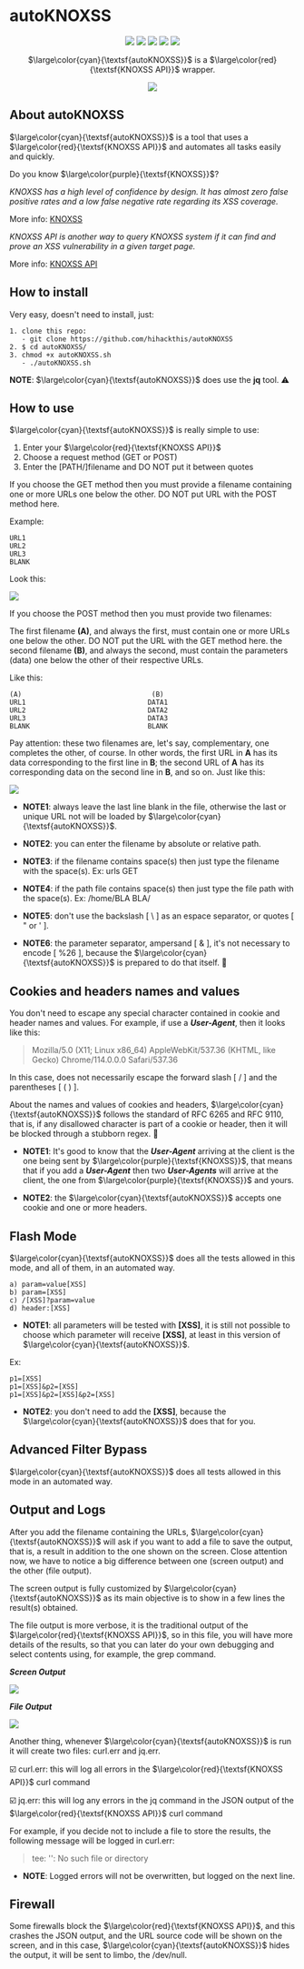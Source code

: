 # autoKNOXSS

<div align="center">

![](https://img.shields.io/badge/build-passing-yellow) ![](https://img.shields.io/badge/bash-linux-brightgreen) ![](https://img.shields.io/badge/release-v1.0-blue) ![](https://img.shields.io/badge/hack-life-orange) ![](https://img.shields.io/badge/made-brazil-red)


$\large\color{cyan}{\textsf{autoKNOXSS}}$ is a $\large\color{red}{\textsf{KNOXSS API}}$ wrapper.
  
![](https://github.com/hihackthis/autoKNOXSS/blob/main/images/01.png)

</div>

## About autoKNOXSS

$\large\color{cyan}{\textsf{autoKNOXSS}}$ is a tool that uses a $\large\color{red}{\textsf{KNOXSS API}}$ and automates all tasks easily and quickly.

Do you know $\large\color{purple}{\textsf{KNOXSS}}$?

*KNOXSS has a high level of confidence by design. It has almost zero false positive rates and a low false negative rate regarding its XSS coverage.*

More info: [KNOXSS](https://knoxss.me/)

*KNOXSS API is another way to query KNOXSS system if it can find and prove an XSS vulnerability in a given target page.*

More info: [KNOXSS API](https://knoxss.me/?page_id=2729)

## How to install

Very easy, doesn't need to install, just:

```
1. clone this repo:
   - git clone https://github.com/hihackthis/autoKNOXSS
2. $ cd autoKNOXSS/
3. chmod +x autoKNOXSS.sh
   - ./autoKNOXSS.sh
```

**NOTE**: $\large\color{cyan}{\textsf{autoKNOXSS}}$ does use the **jq** tool. :warning:

## How to use

$\large\color{cyan}{\textsf{autoKNOXSS}}$ is really simple to use:

1. Enter your $\large\color{red}{\textsf{KNOXSS API}}$
2. Choose a request method (GET or POST)
3. Enter the [PATH/]filename and DO NOT put it between quotes

If you choose the GET method then you must provide a filename containing one or more URLs one below the other. DO NOT put URL with the POST method here.

Example:

```
URL1
URL2
URL3
BLANK
```
Look this:

![](https://github.com/hihackthis/autoKNOXSS/blob/main/images/05.png)

If you choose the POST method then you must provide two filenames:

The first filename **(A)**, and always the first, must contain one or more URLs one below the other. DO NOT put the URL with the GET method here.
the second filename **(B)**, and always the second, must contain the parameters (data) one below the other of their respective URLs.

Like this:
```
(A)                                (B)
URL1                              DATA1
URL2                              DATA2
URL3                              DATA3
BLANK                             BLANK
```

Pay attention: these two filenames are, let's say, complementary, one completes the other, of course. In other words, the first URL in **A** has its data corresponding to the first line in **B**; the second URL of **A** has its corresponding data on the second line in **B**, and so on. Just like this:

![](https://github.com/hihackthis/autoKNOXSS/blob/main/images/04.png)

- **NOTE1**: always leave the last line blank in the file, otherwise the last or unique URL not will be loaded by $\large\color{cyan}{\textsf{autoKNOXSS}}$.

- **NOTE2**:  you can enter the filename by absolute or relative path.

- **NOTE3**: if the filename contains space(s) then just type the filename with the space(s). Ex: urls GET

- **NOTE4**: if the path file contains space(s) then just type the file path with the space(s). Ex: /home/BLA BLA/

- **NOTE5**: don't use the backslash [ \ ] as an espace separator, or quotes [ " or ' ].

- **NOTE6**: the parameter separator, ampersand [ & ], it's not necessary to encode [ %26 ], because the $\large\color{cyan}{\textsf{autoKNOXSS}}$ is prepared to do that itself. :vulcan_salute:

## Cookies and headers names and values

You don't need to escape any special character contained in cookie and header names and values. For example, if use a ***User-Agent***, then it looks like this:

> Mozilla/5.0 (X11; Linux x86_64) AppleWebKit/537.36 (KHTML, like Gecko) Chrome/114.0.0.0 Safari/537.36

In this case, does not necessarily escape the forward slash [ / ] and the parentheses [ ( ) ].

About the names and values of cookies and headers, $\large\color{cyan}{\textsf{autoKNOXSS}}$ follows the standard of RFC 6265 and RFC 9110, that is, if any disallowed character is part of a cookie or header, then it will be blocked through a stubborn regex. :muscle:

- **NOTE1**: It's good to know that the ***User-Agent*** arriving at the client is the one being sent by $\large\color{purple}{\textsf{KNOXSS}}$, that means that if you add a ***User-Agent*** then two ***User-Agents*** will arrive at the client, the one from $\large\color{purple}{\textsf{KNOXSS}}$ and yours.

- **NOTE2**: the $\large\color{cyan}{\textsf{autoKNOXSS}}$ accepts one cookie and one or more headers.

## Flash Mode

$\large\color{cyan}{\textsf{autoKNOXSS}}$ does all the tests allowed in this mode, and all of them, in an automated way.

```
a) param=value[XSS]
b) param=[XSS]
c) /[XSS]?param=value 
d) header:[XSS]
```

- **NOTE1**: all parameters will be tested with **[XSS]**, it is still not possible to choose which parameter will receive **[XSS]**, at least in this version of $\large\color{cyan}{\textsf{autoKNOXSS}}$.

Ex:
```
p1=[XSS]
p1=[XSS]&p2=[XSS]
p1=[XSS]&p2=[XSS]&p2=[XSS]
```

- **NOTE2**: you don't need to add the **[XSS]**, because the $\large\color{cyan}{\textsf{autoKNOXSS}}$ does that for you.

## Advanced Filter Bypass

$\large\color{cyan}{\textsf{autoKNOXSS}}$ does all tests allowed in this mode in an automated way.

## Output and Logs

After you add the filename containing the URLs, $\large\color{cyan}{\textsf{autoKNOXSS}}$ will ask if you want to add a file to save the output, that is, a result in addition to the one shown on the screen. Close attention now, we have to notice a big difference between one (screen output) and the other (file output).

The screen output is fully customized by $\large\color{cyan}{\textsf{autoKNOXSS}}$ as its main objective is to show in a few lines the result(s) obtained.

The file output is more verbose, it is the traditional output of the $\large\color{red}{\textsf{KNOXSS API}}$, so in this file, you will have more details of the results, so that you can later do your own debugging and select contents using, for example, the grep command.

***Screen Output***

![](https://github.com/hihackthis/autoKNOXSS/blob/main/images/02.png)

***File Output***

![](https://github.com/hihackthis/autoKNOXSS/blob/main/images/03.png)

Another thing, whenever $\large\color{cyan}{\textsf{autoKNOXSS}}$ is run it will create two files: curl.err and jq.err.

:ballot_box_with_check: curl.err: this will log all errors in the $\large\color{red}{\textsf{KNOXSS API}}$ curl command

:ballot_box_with_check: jq.err: this will log any errors in the jq command in the JSON output of the $\large\color{red}{\textsf{KNOXSS API}}$ curl command

For example, if you decide not to include a file to store the results, the following message will be logged in curl.err:

> tee: '': No such file or directory

- **NOTE**: Logged errors will not be overwritten, but logged on the next line.

## Firewall

Some firewalls block the $\large\color{red}{\textsf{KNOXSS API}}$, and this crashes the JSON output, and the URL source code will be shown on the screen, and in this case, $\large\color{cyan}{\textsf{autoKNOXSS}}$ hides the output, it will be sent to limbo, the /dev/null.
